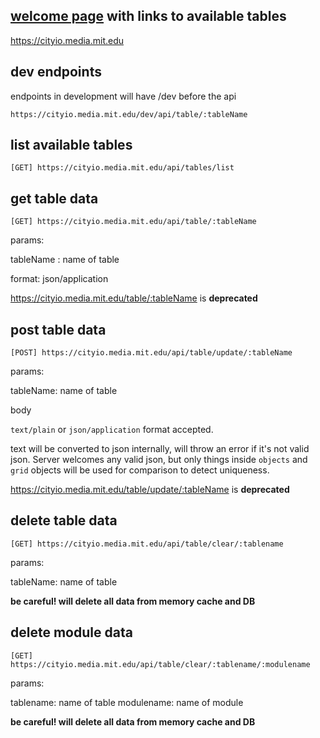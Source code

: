 ## [welcome page](https://cityio.media.mit.edu) with links to available tables

https://cityio.media.mit.edu

## dev endpoints
endpoints in development will have /dev before the api

```https://cityio.media.mit.edu/dev/api/table/:tableName```

## list available tables
```
[GET] https://cityio.media.mit.edu/api/tables/list
```

## get table data
```
[GET] https://cityio.media.mit.edu/api/table/:tableName
```
params:

  tableName : name of table

format: json/application

https://cityio.media.mit.edu/table/:tableName is **deprecated**

## post table data
```
[POST] https://cityio.media.mit.edu/api/table/update/:tableName
```
params:

  tableName: name of table

  body

```text/plain``` or ```json/application``` format accepted.
  
  text will be converted to json internally, will throw an error if it's not
  valid json. Server welcomes any valid json, but only things inside ```objects``` and ```grid``` objects
  will be used for comparison to detect uniqueness.

https://cityio.media.mit.edu/table/update/:tableName is **deprecated** 

## delete table data
```
[GET] https://cityio.media.mit.edu/api/table/clear/:tablename
```
params:
  
  tableName: name of table

**be careful! will delete all data from memory cache and DB** 

## delete module data
```
[GET] https://cityio.media.mit.edu/api/table/clear/:tablename/:modulename
```
params:
  
  tablename: name of table
  modulename: name of module

**be careful! will delete all data from memory cache and DB** 

